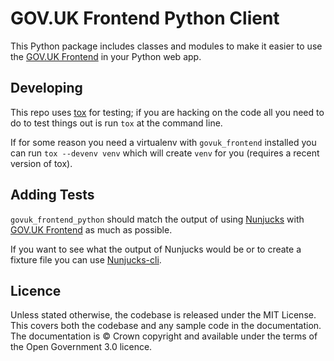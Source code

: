 GOV.UK Frontend Python Client
=============================

This Python package includes classes and modules to make it easier to use the
[GOV.UK Frontend] in your Python web app.

## Developing

This repo uses [tox] for testing; if you are hacking on the code all you need
to do to test things out is run `tox` at the command line.

If for some reason you need a virtualenv with `govuk_frontend` installed you
can run `tox --devenv venv` which will create `venv` for you (requires a recent
version of tox).

## Adding Tests

`govuk_frontend_python` should match the output of using [Nunjucks] with
[GOV.UK Frontend] as much as possible.

If you want to see what the output of Nunjucks would be or to create a fixture
file you can use [Nunjucks-cli].

## Licence

Unless stated otherwise, the codebase is released under the MIT License. This
covers both the codebase and any sample code in the documentation. The
documentation is &copy; Crown copyright and available under the terms of the
Open Government 3.0 licence.

[GOV.UK Frontend]: https://github.com/alphagov/govuk-frontend
[Nunjucks]: https://mozilla.github.io/nunjucks/
[Nunjucks-cli]: https://www.npmjs.com/package/nunjucks-cli
[tox]: https://tox.readthedocs.io/en/latest/index.html
